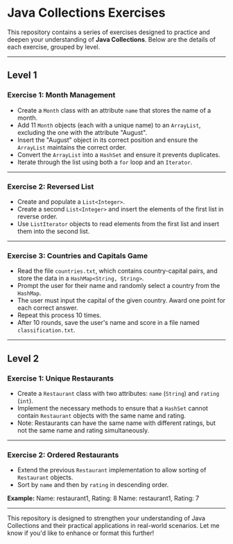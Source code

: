 # Java Collections Exercises

This repository contains a series of exercises designed to practice and deepen your understanding of **Java Collections**. Below are the details of each exercise, grouped by level.

---

## **Level 1**

### **Exercise 1: Month Management**
- Create a `Month` class with an attribute `name` that stores the name of a month.
- Add 11 `Month` objects (each with a unique name) to an `ArrayList`, excluding the one with the attribute "August".
- Insert the "August" object in its correct position and ensure the `ArrayList` maintains the correct order.
- Convert the `ArrayList` into a `HashSet` and ensure it prevents duplicates.
- Iterate through the list using both a `for` loop and an `Iterator`.

---

### **Exercise 2: Reversed List**
- Create and populate a `List<Integer>`.
- Create a second `List<Integer>` and insert the elements of the first list in reverse order.
- Use `ListIterator` objects to read elements from the first list and insert them into the second list.

---

### **Exercise 3: Countries and Capitals Game**
- Read the file `countries.txt`, which contains country-capital pairs, and store the data in a `HashMap<String, String>`.
- Prompt the user for their name and randomly select a country from the `HashMap`.
- The user must input the capital of the given country. Award one point for each correct answer.
- Repeat this process 10 times.
- After 10 rounds, save the user's name and score in a file named `classification.txt`.

---

## **Level 2**

### **Exercise 1: Unique Restaurants**
- Create a `Restaurant` class with two attributes: `name` (`String`) and `rating` (`int`).
- Implement the necessary methods to ensure that a `HashSet` cannot contain `Restaurant` objects with the same name and rating.
- Note: Restaurants can have the same name with different ratings, but not the same name and rating simultaneously.

---

### **Exercise 2: Ordered Restaurants**
- Extend the previous `Restaurant` implementation to allow sorting of `Restaurant` objects.
- Sort by `name` and then by `rating` in descending order.

**Example:**
Name: restaurant1, Rating: 8 Name: restaurant1, Rating: 7


---

This repository is designed to strengthen your understanding of Java Collections and their practical applications in real-world scenarios. Let me know if you'd like to enhance or format this further!

